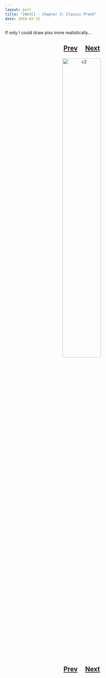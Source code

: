 ```yaml
---
layout: post
title: "[WotC] - Chapter 2: Classic Prank"
date: 2018-03-15
---
```


<p>
If only I could draw piss more realistically...
</p>

<h2>
  <p style="text-align:center;">
    <a href="/wingsofthechorus/blog/2018/03/08/chapter1">Prev</a>
    &nbsp;&nbsp;&nbsp;
    <a href="/wingsofthechorus/blog/2018/03/23/chapter3">Next</a>
  </p>
</h2>

<p style="text-align:center;">
  <img src="/wingsofthechorus/images/c2.png" width="50%" alt="c2"/>
</p>

<h2>
  <p style="text-align:center;">
    <a href="/wingsofthechorus/blog/2018/03/08/chapter1">Prev</a>
    &nbsp;&nbsp;&nbsp;
    <a href="/wingsofthechorus/blog/2018/03/23/chapter3">Next</a>
  </p>
</h2>
